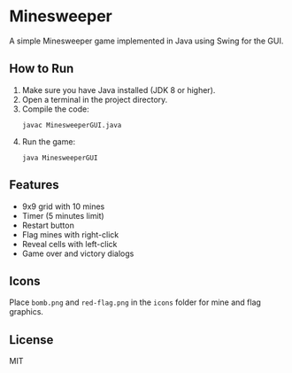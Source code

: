 # Minesweeper

A simple Minesweeper game implemented in Java using Swing for the GUI.

## How to Run

1. Make sure you have Java installed (JDK 8 or higher).
2. Open a terminal in the project directory.
3. Compile the code:
   ```
   javac MinesweeperGUI.java
   ```
4. Run the game:
   ```
   java MinesweeperGUI
   ```

## Features
- 9x9 grid with 10 mines
- Timer (5 minutes limit)
- Restart button
- Flag mines with right-click
- Reveal cells with left-click
- Game over and victory dialogs

## Icons
Place `bomb.png` and `red-flag.png` in the `icons` folder for mine and flag graphics.

## License
MIT